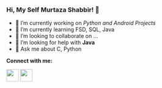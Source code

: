 ### Hi, My Self Murtaza Shabbir! 👋

<!--
**murtazashabbir53/murtazashabbir53** is a ✨ _special_ ✨ repository because its `README.md` (this file) appears on your GitHub profile.  

Here are some ideas to get you started: -->

- 🔭 I’m currently working on *Python and Android Projects*
- 🌱 I’m currently learning FSD, SQL, Java
- 👯 I’m looking to collaborate on ...
- 🤔 I’m looking for help with **Java** 
- 💬 Ask me about C, Python

**Connect with me:**

<img height="32" width="32" src="https://cdn.jsdelivr.net/npm/simple-icons@v3/icons/[instagram].svg" />  <img height="32" width="32" src="https://cdn.jsdelivr.net/npm/simple-icons@v3/icons/[#D14836].svg" />

